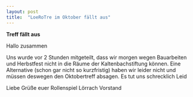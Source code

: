 ```yaml
---
layout: post
title:  "LoeRoTre im Oktober fällt aus"
---
```

**Treff fällt aus**

Hallo zusammen 

Uns wurde vor 2 Stunden mitgeteilt, dass wir morgen wegen Bauarbeiten und Herbstfest nicht in die Räume der Kaltenbachstiftung können. Eine Alternative (schon gar nicht so kurzfristig) haben wir leider nicht und müssen deswegen den Oktobertreff absagen. 
Es tut uns schrecklich Leid

Liebe Grüße euer Rollenspiel Lörrach Vorstand
